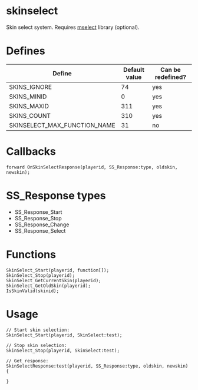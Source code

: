 # skinselect
Skin select system. Requires [mselect](https://github.com/Open-GTO/mselect) library (optional).

# Defines
Define | Default value | Can be redefined?
---|---|---
SKINS_IGNORE | 74 | yes
SKINS_MINID | 0 | yes
SKINS_MAXID | 311 | yes
SKINS_COUNT | 310 | yes
SKINSELECT_MAX_FUNCTION_NAME | 31 | no

# Callbacks
```Pawn
forward OnSkinSelectResponse(playerid, SS_Response:type, oldskin, newskin);
```

# SS_Response types
- SS_Response_Start
- SS_Response_Stop
- SS_Response_Change
- SS_Response_Select

# Functions
```Pawn
SkinSelect_Start(playerid, function[]);
SkinSelect_Stop(playerid);
SkinSelect_GetCurrentSkin(playerid);
SkinSelect_GetOldSkin(playerid);
IsSkinValid(skinid);
```

# Usage
```Pawn
// Start skin selection:
SkinSelect_Start(playerid, SkinSelect:test);

// Stop skin selection:
SkinSelect_Stop(playerid, SkinSelect:test);

// Get response:
SkinSelectResponse:test(playerid, SS_Response:type, oldskin, newskin)
{

}
```
